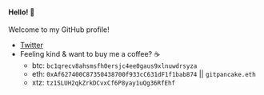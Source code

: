 #### Hello! 👋

Welcome to my GitHub profile! 

- [Twitter](https://twitter.com/henrypye_)
- Feeling kind & want to buy me a coffee? ☕ 
    - btc: `bc1qrecv8ahsmsfh0ersjc4ee0gaus9xlnuwdrsyza`
    - eth: `0xAf627400C87350438700f933cC631dF1f1bab874` || `gitpancake.eth`
    - xtz: `tz1SLUH2qkZrkDCvxCf6P8yay1uQg36RfEhf`
